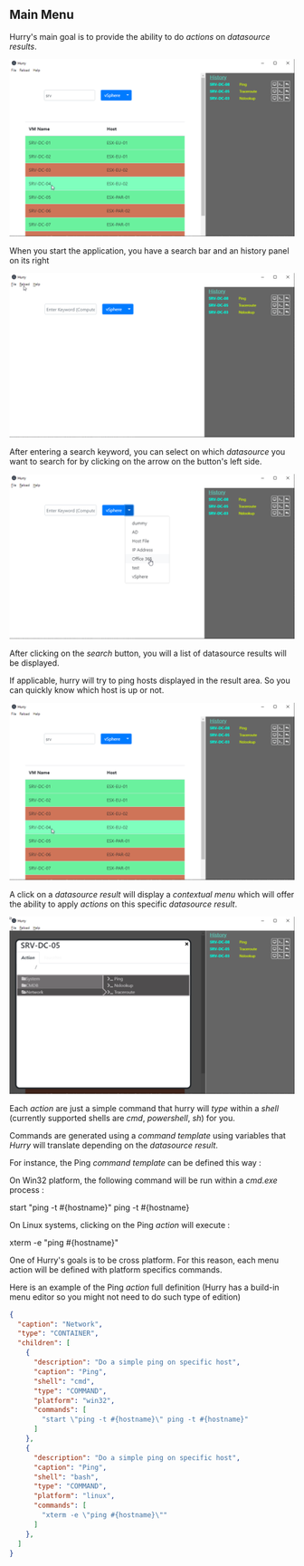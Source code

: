 ## Main Menu

Hurry's main goal is to provide the ability to do *actions* on *datasource results*.

![Hurry_Main](https://raw.githubusercontent.com/rebrec/hurry/master/docs/hurry_vSphere_result_ping.png)


When you start the application, you have a search bar and an history panel on its right

![Hurry empty search](https://raw.githubusercontent.com/rebrec/hurry/master/docs/hurry_vSphere_empty_search.png)

After entering a search keyword, you can select on which *datasource* you want to search for by clicking on the arrow on the button's left side.

![Hurry datasource selection](https://raw.githubusercontent.com/rebrec/hurry/master/docs/hurry_vSphere_datasource_selection.png)

After clicking on the *search* button, you will a list of datasource results will be displayed.

If applicable, hurry will try to ping hosts displayed in the result area. So you can quickly know which host is up or not.

![Hurry_Main](https://raw.githubusercontent.com/rebrec/hurry/master/docs/hurry_vSphere_result_ping.png)

A click on a *datasource result* will display a *contextual menu* which will offer the ability to apply *actions* on this specific *datasource result*.

![Hurry datasource context menu](https://raw.githubusercontent.com/rebrec/hurry/master/docs/hurry_context_menu_network.png)

Each *action* are just a simple command that hurry will *type* within a *shell* (currently supported shells are *cmd*, *powershell*, *sh*) for you.

Commands are generated using a *command template* using variables that *Hurry* will translate depending on the *datasource result*.

For instance, the Ping *command template* can be defined this way :

On Win32 platform, the following command will be run within a *cmd.exe* process :

start \"ping -t #{hostname}\" ping -t #{hostname}

On Linux systems, clicking on the Ping *action* will execute :

xterm -e \"ping #{hostname}\"


One of Hurry's goals is to be cross platform. For this reason, each menu action will be defined with platform specifics commands.

Here is an example of the Ping *action* full definition (Hurry has a build-in menu editor so you might not need to do such type of edition)


```json
{
  "caption": "Network",
  "type": "CONTAINER",
  "children": [
    {
      "description": "Do a simple ping on specific host",
      "caption": "Ping",
      "shell": "cmd",
      "type": "COMMAND",
      "platform": "win32",
      "commands": [
        "start \"ping -t #{hostname}\" ping -t #{hostname}"
      ]
    },
    {
      "description": "Do a simple ping on specific host",
      "caption": "Ping",
      "shell": "bash",
      "type": "COMMAND",
      "platform": "linux",
      "commands": [
        "xterm -e \"ping #{hostname}\""
      ]
    },
  ]
}
```


